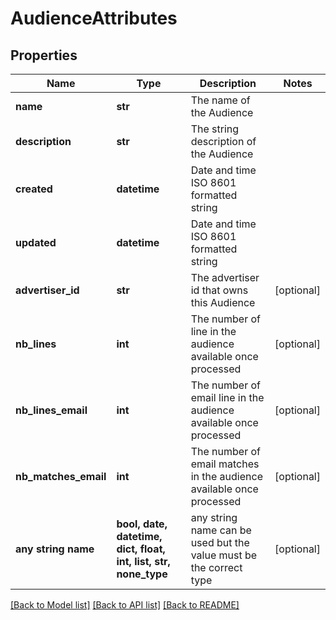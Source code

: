 # AudienceAttributes


## Properties
Name | Type | Description | Notes
------------ | ------------- | ------------- | -------------
**name** | **str** | The name of the Audience | 
**description** | **str** | The string description of the Audience | 
**created** | **datetime** | Date and time ISO 8601 formatted string | 
**updated** | **datetime** | Date and time ISO 8601 formatted string | 
**advertiser_id** | **str** | The advertiser id that owns this Audience | [optional] 
**nb_lines** | **int** | The number of line in the audience available once processed | [optional] 
**nb_lines_email** | **int** | The number of email line in the audience available once processed | [optional] 
**nb_matches_email** | **int** | The number of email matches in the audience available once processed | [optional] 
**any string name** | **bool, date, datetime, dict, float, int, list, str, none_type** | any string name can be used but the value must be the correct type | [optional]

[[Back to Model list]](../README.md#documentation-for-models) [[Back to API list]](../README.md#documentation-for-api-endpoints) [[Back to README]](../README.md)


